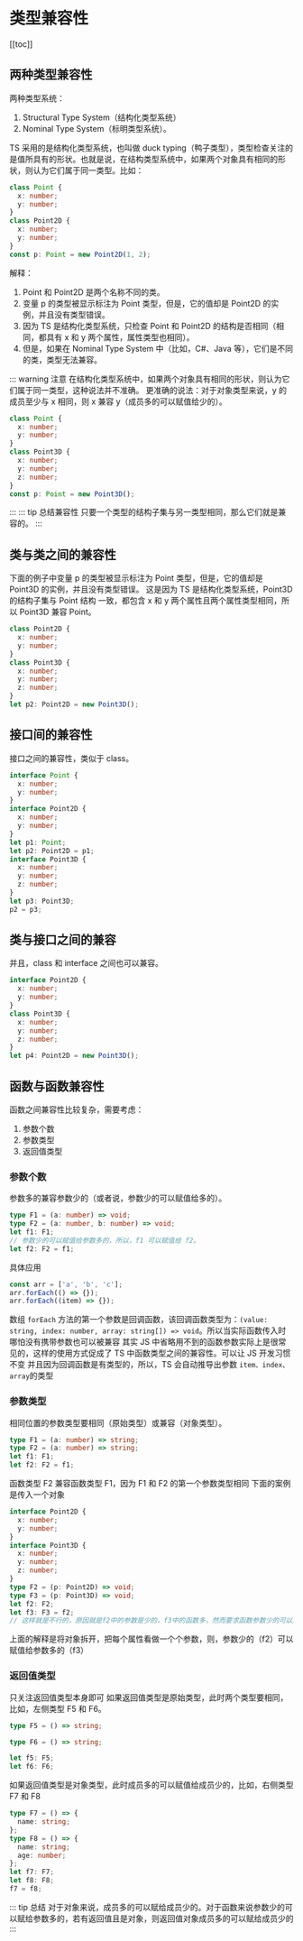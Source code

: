 # 类型兼容性

[[toc]]

## 两种类型兼容性

两种类型系统：

1. Structural Type System（结构化类型系统）
2. Nominal Type System（标明类型系统）。

TS 采用的是结构化类型系统，也叫做 duck typing（鸭子类型），类型检查关注的是值所具有的形状。也就是说，在结构类型系统中，如果两个对象具有相同的形状，则认为它们属于同一类型。比如：

```ts
class Point {
  x: number;
  y: number;
}
class Point2D {
  x: number;
  y: number;
}
const p: Point = new Point2D(1, 2);
```

解释：

1. Point 和 Point2D 是两个名称不同的类。
2. 变量 p 的类型被显示标注为 Point 类型，但是，它的值却是 Point2D 的实例，并且没有类型错误。
3. 因为 TS 是结构化类型系统，只检查 Point 和 Point2D 的结构是否相同（相同，都具有 x 和 y 两个属性，属性类型也相同）。
4. 但是，如果在 Nominal Type System 中（比如，C#、Java 等），它们是不同的类，类型无法兼容。

::: warning 注意
在结构化类型系统中，如果两个对象具有相同的形状，则认为它们属于同一类型，这种说法并不准确。
更准确的说法：对于对象类型来说，y 的成员至少与 x 相同，则 x 兼容 y（成员多的可以赋值给少的）。

```ts
class Point {
  x: number;
  y: number;
}
class Point3D {
  x: number;
  y: number;
  z: number;
}
const p: Point = new Point3D();
```

:::
::: tip 总结兼容性
只要一个类型的结构子集与另一类型相同，那么它们就是兼容的。
:::

## 类与类之间的兼容性

下面的例子中变量 p 的类型被显示标注为 Point 类型，但是，它的值却是 Point3D 的实例，并且没有类型错误。
这是因为 TS 是结构化类型系统，Point3D 的结构子集与 Point 结构 一致，都包含 x 和 y 两个属性且两个属性类型相同，所以 Point3D 兼容 Point。

```ts
class Point2D {
  x: number;
  y: number;
}
class Point3D {
  x: number;
  y: number;
  z: number;
}
let p2: Point2D = new Point3D();
```

## 接口间的兼容性

接口之间的兼容性，类似于 class。

```ts
interface Point {
  x: number;
  y: number;
}
interface Point2D {
  x: number;
  y: number;
}
let p1: Point;
let p2: Point2D = p1;
interface Point3D {
  x: number;
  y: number;
  z: number;
}
let p3: Point3D;
p2 = p3;
```

## 类与接口之间的兼容

并且，class 和 interface 之间也可以兼容。

```ts
interface Point2D {
  x: number;
  y: number;
}
class Point3D {
  x: number;
  y: number;
  z: number;
}
let p4: Point2D = new Point3D();
```

## 函数与函数兼容性

函数之间兼容性比较复杂，需要考虑：

1. 参数个数
2. 参数类型
3. 返回值类型

### 参数个数

参数多的兼容参数少的（或者说，参数少的可以赋值给多的）。

```ts
type F1 = (a: number) => void;
type F2 = (a: number, b: number) => void;
let f1: F1;
// 参数少的可以赋值给参数多的，所以，f1 可以赋值给 f2。
let f2: F2 = f1;
```

具体应用

```ts
const arr = ['a', 'b', 'c'];
arr.forEach(() => {});
arr.forEach((item) => {});
```

数组 `forEach` 方法的第一个参数是回调函数，该回调函数类型为：`(value: string, index: number, array: string[]) => void`。所以当实际函数传入时哪怕没有携带参数也可以被兼容
其实 JS 中省略用不到的函数参数实际上是很常见的，这样的使用方式促成了 TS 中函数类型之间的兼容性。可以让 JS 开发习惯不变
并且因为回调函数是有类型的，所以，TS 会自动推导出参数 `item、index、array`的类型

### 参数类型

相同位置的参数类型要相同（原始类型）或兼容（对象类型）。

```ts
type F1 = (a: number) => string;
type F2 = (a: number) => string;
let f1: F1;
let f2: F2 = f1;
```

函数类型 F2 兼容函数类型 F1，因为 F1 和 F2 的第一个参数类型相同
下面的案例是传入一个对象

```ts
interface Point2D {
  x: number;
  y: number;
}
interface Point3D {
  x: number;
  y: number;
  z: number;
}
type F2 = (p: Point2D) => void;
type F3 = (p: Point3D) => void;
let f2: F2;
let f3: F3 = f2;
// 这样就是不行的，原因就是f2中的参数是少的，f3中的函数多，然而要求函数参数少的可以赋给参数多的
```

上面的解释是将对象拆开，把每个属性看做一个个参数，则，参数少的（f2）可以赋值给参数多的（f3）

### 返回值类型

只关注返回值类型本身即可
如果返回值类型是原始类型，此时两个类型要相同，比如，左侧类型 F5 和 F6。

```ts
type F5 = () => string;

type F6 = () => string;

let f5: F5;
let f6: F6;
```

如果返回值类型是对象类型，此时成员多的可以赋值给成员少的，比如，右侧类型 F7 和 F8

```ts
type F7 = () => {
  name: string;
};
type F8 = () => {
  name: string;
  age: number;
};
let f7: F7;
let f8: F8;
f7 = f8;
```

::: tip 总结
对于对象来说，成员多的可以赋给成员少的。对于函数来说参数少的可以赋给参数多的，若有返回值且是对象，则返回值对象成员多的可以赋给成员少的
:::
